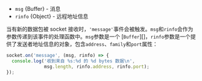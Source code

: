<!-- YAML
added: v0.1.99
-->

* `msg` {Buffer} - 消息
* `rinfo` {Object} - 远程地址信息

当有新的数据包被 socket 接收时，`'message'`事件会被触发。`msg`和`rinfo`会作为参数传递到该事件的处理函数中。`msg`参数是一个 [`Buffer`][]，`rinfo`参数是一个提供了发送者地址信息的对象，包含`address`、`family`和`port`属性：

```js
socket.on('message', (msg, rinfo) => {
  console.log('收到来自 %s:%d 的 %d bytes 数据\n',
              msg.length, rinfo.address, rinfo.port);
});
```

